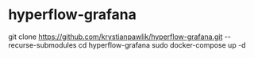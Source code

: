 # hyperflow-grafana

git clone https://github.com/krystianpawlik/hyperflow-grafana.git --recurse-submodules
cd hyperflow-grafana
sudo docker-compose up -d